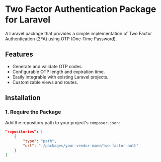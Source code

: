 # Two Factor Authentication Package for Laravel

A Laravel package that provides a simple implementation of Two Factor Authentication (2FA) using OTP (One-Time Password).

## Features
- Generate and validate OTP codes.
- Configurable OTP length and expiration time.
- Easily integrable with existing Laravel projects.
- Customizable views and routes.

## Installation

### 1. Require the Package
Add the repository path to your project's `composer.json`:
```json
"repositories": [
    {
        "type": "path",
        "url": "./packages/your-vendor-name/two-factor-auth"
    }
]
```

